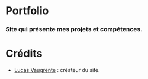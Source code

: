 # Portfolio

### Site qui présente mes projets et compétences.

# Crédits
- [Lucas Vaugrente](https://github.com/Luvey35 "Mon compte GitHub") : créateur du site.
